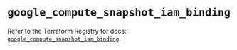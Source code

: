 # `google_compute_snapshot_iam_binding`

Refer to the Terraform Registry for docs: [`google_compute_snapshot_iam_binding`](https://registry.terraform.io/providers/hashicorp/google-beta/5.12.0/docs/resources/google_compute_snapshot_iam_binding).
